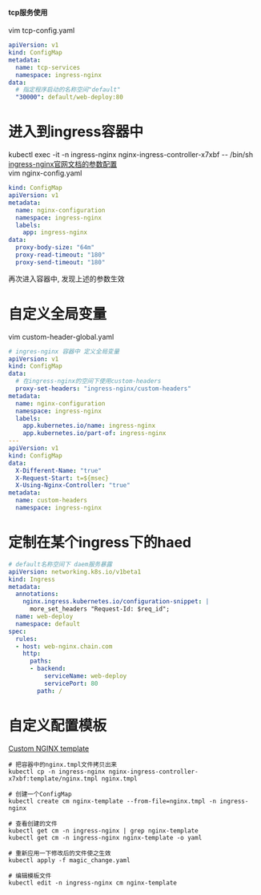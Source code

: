 #### tcp服务使用
vim tcp-config.yaml
``` yaml
apiVersion: v1
kind: ConfigMap
metadata:
  name: tcp-services
  namespace: ingress-nginx
data:
  # 指定程序启动的名称空间"default"
  "30000": default/web-deploy:80
```


# 进入到ingress容器中
kubectl exec -it -n ingress-nginx nginx-ingress-controller-x7xbf -- /bin/sh  
[ingress-nginx官网文档的参数配置](https://kubernetes.github.io/ingress-nginx/user-guide/nginx-configuration/configmap/#configmaps)  
vim nginx-config.yaml
``` yaml
kind: ConfigMap
apiVersion: v1
metadata:
  name: nginx-configuration
  namespace: ingress-nginx
  labels:
    app: ingress-nginx
data:
  proxy-body-size: "64m"
  proxy-read-timeout: "180"
  proxy-send-timeout: "180"
```
再次进入容器中, 发现上述的参数生效


# 自定义全局变量
vim custom-header-global.yaml
``` yaml
# ingres-nginx 容器中 定义全局变量
apiVersion: v1
kind: ConfigMap
data:
  # 在ingress-nginx的空间下使用custom-headers
  proxy-set-headers: "ingress-nginx/custom-headers"
metadata:
  name: nginx-configuration
  namespace: ingress-nginx
  labels:
    app.kubernetes.io/name: ingress-nginx
    app.kubernetes.io/part-of: ingress-nginx
---
apiVersion: v1
kind: ConfigMap
data:
  X-Different-Name: "true"
  X-Request-Start: t=${msec}
  X-Using-Nginx-Controller: "true"
metadata:
  name: custom-headers
  namespace: ingress-nginx
```

# 定制在某个ingress下的haed
``` yaml
# default名称空间下 daem服务暴露 
apiVersion: networking.k8s.io/v1beta1
kind: Ingress
metadata:
  annotations:
    nginx.ingress.kubernetes.io/configuration-snippet: |
      more_set_headers "Request-Id: $req_id";
  name: web-deploy
  namespace: default
spec:
  rules:
  - host: web-nginx.chain.com
    http:
      paths:
      - backend:
          serviceName: web-deploy
          servicePort: 80
        path: /

```

# 自定义配置模板
[Custom NGINX template](https://kubernetes.github.io/ingress-nginx/user-guide/nginx-configuration/custom-template/#custom-nginx-template)
``` shell
# 把容器中的nginx.tmpl文件拷贝出来
kubectl cp -n ingress-nginx nginx-ingress-controller-x7xbf:template/nginx.tmpl nginx.tmpl

# 创建一个ConfigMap
kubectl create cm nginx-template --from-file=nginx.tmpl -n ingress-nginx

# 查看创建的文件
kubectl get cm -n ingress-nginx | grep nginx-template
kubectl get cm -n ingress-nginx nginx-template -o yaml

# 重新应用一下修改后的文件使之生效
kubectl apply -f magic_change.yaml 

# 编辑模板文件
kubectl edit -n ingress-nginx cm nginx-template 
```
